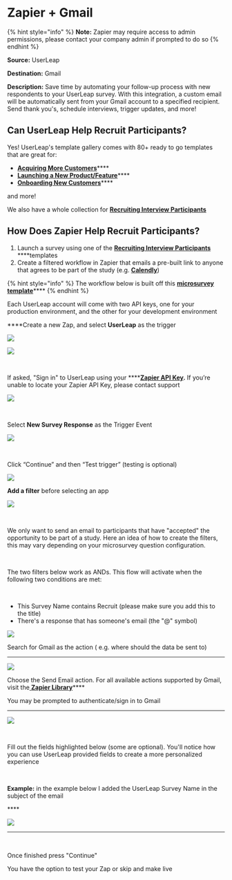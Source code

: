 # Zapier + Gmail

{% hint style="info" %}
 **Note:** Zapier may require access to admin permissions, please contact your company admin if prompted to do so
{% endhint %}

**Source:** UserLeap

**Destination:** Gmail

**Description:** Save time by automating your follow-up process with new respondents to your UserLeap survey. With this integration, a custom email will be automatically sent from your Gmail account to a specified recipient. Send thank you's, schedule interviews, trigger updates, and more!

## **Can UserLeap Help Recruit Participants?**

Yes! UserLeap's template gallery comes with 80+ ready to go templates that are great for:

* [**Acquiring More Customers**](https://app-staging.userleap.com/collections/2)\*\*\*\*
* [**Launching a New Product/Feature**](https://app-staging.userleap.com/collections/4)\*\*\*\*
* [**Onboarding New Customers**](https://app-staging.userleap.com/collections/3)\*\*\*\*

and more!

We also have a whole collection for [**Recruiting Interview Participants**](https://app-staging.userleap.com/collections/12)

## How Does Zapier Help Recruit Participants?

1. Launch a survey using one of the [**Recruiting Interview Participants**](https://app-staging.userleap.com/collections/12) ****templates
2. Create a filtered workflow in Zapier that emails a pre-built link to anyone that agrees to be part of the study \(e.g. [**Calendly**](www.calendly.com)\)

{% hint style="info" %}
The workflow below is built off this [**microsurvey template**](https://app-staging.userleap.com/collections/12?template=1479)\*\*\*\*
{% endhint %}

Each UserLeap account will come with two API keys, one for your production environment, and the other for your development environment 

  
****Create a new Zap, and select **UserLeap** as the trigger

![](https://lh3.googleusercontent.com/38r_-KTOAelzuLY4yAixqbC6DlfgKutUe4BdYa9P-BbyTUxLnjaNzvZM8PQ6hlI46Z2tIQ1ba69gcQ1hkre468ovFSexVUDKhKXBKYPMPyq-NS1FON5YxWfRTxVwmPNz4HmyS7x1)

![](https://lh6.googleusercontent.com/9wRl9l5Fdej-NlgaA-wXv6DxroEhvcAN71XcZGrIVrMDRDDVD8T3FBcHXFEk677z792p34s928vG-VxrAZp888IluM3ipPfG74ZH5FZpUXnAHEtCFxUhhTcoAly9CKXLzfymH4T5)

**‌**

If asked, "Sign in" to UserLeap using your ****[**Zapier API Key**](http://app.userleap.com/connnect)**.** If you’re unable to locate your Zapier API Key, please contact support

![](https://lh5.googleusercontent.com/tS_QdQnFUZHnYLJM290iFxmOURHpiOgG-RdAaFvRhu6q03LR-zy7wHqkoQPu3UYL38cE9RBpb0UeXHYen_hKG8Um2cL50ttmx49dhWVviyrVBgKYZvvzT7SJa5tr5mx1CtwIwH7m)

**‌**

Select **New Survey Response** as the Trigger Event

![](https://lh5.googleusercontent.com/7RbhSe8K8Z_O_PFsNAq2WuriDCivFlvpOhJX5v2WWaGvm--QXR25xieWJ9f9xrkDPanrtPwOyZ0YNauLmseEQEhVBMM9thrJV1oxBdnjy3gIbZ-o17ECCAfzddQicCOacOCKSOI2)

**‌**

Click “Continue” and then “Test trigger” \(testing is optional\)

![](https://lh5.googleusercontent.com/rlT9vntcE4IHuMOoxlDTfDHtOj9jDwIv3MOQVqyTGKDhN0EG2zd-RjoLfVU7BxYgU_MYS1vfQy2v9XS_tnzx6OHXKOmRFb4xO8lH7UhsDGpXoLvWJuvMwcP1HSh0oLnq2-B8_RXL)

**Add a filter** before selecting an app

![](https://lh5.googleusercontent.com/KoVuHVt8MOtevdVEBNtQOLH7wegRV97E58_uIIgSGQ3bsoQXJq9uJP7exNSssD5-asO9rLcFfrf8cSRyAVzb0NBGlreDHS7JK28j6TDo7PEVjw-cXF1teTSeybGWdhFgzv34GWu2)

**‌**

We only want to send an email to participants that have "accepted" the opportunity to be part of a study. Here an idea of how to create the filters, this may vary depending on your microsurvey question configuration.

**‌**

The two filters below work as ANDs. This flow will activate when the following two conditions are met:

**‌**

* This Survey Name contains Recruit \(please make sure you add this to the title\)
* There's a response that has someone's email \(the "@" symbol\)

![](https://lh4.googleusercontent.com/l0nKmOviKld1irFbOmTg0ogXy_ScxJvXv6ChXqz1RQ3sEdoelH51rskSzRtIByPhGkYa47sbCtBdcwby7Xa25hDT_ihnUOuejcb-wPoa1Qo0eMY8l6jsO0r6Bi-h13Jc5kArOaJZ)

Search for Gmail as the action \( e.g. where should the data be sent to\)  
****

![](https://lh3.googleusercontent.com/xHjp4mUuKZJSm6e9C9jfwblwh8F6dc30732-lgQylW9Jz_vwAg3GNd5k4ZMx54SY15lt4XvSr8Jmmpu9eb472ssxZGxblIjpEDGVKA648kx2tFah1pjqu6EgKskd1o-u1_HhqlYc)

Choose the Send Email action. For all available actions supported by Gmail, visit the[ **Zapier Library**](https://zapier.com/apps/gmail/integrations)\*\*\*\*

You may be prompted to authenticate/sign in to Gmail  
****

![](https://lh3.googleusercontent.com/yz8xV-XUwlrhXD4RUylrv-8IY9X4q_NyQer09N9LSsZGMGO4hAmhB-jP41VCvvpfZi-AVoKruZHNJ4x8LD-2J81hQPcyzyMF8E6i4aIbJeu3matVLHkdnS5QhTiLR7jXVQQmjEID)

**‌**

Fill out the fields highlighted below \(some are optional\). You'll notice how you can use UserLeap provided fields to create a more personalized experience

**‌**

**Example:** in the example below I added the UserLeap Survey Name in the subject of the email

\*\*\*\*

![](https://lh4.googleusercontent.com/Fhchfg7C_nykie4181juVaj5qL2sroD06ot_gwVMKwmLFHdaIk33ghwrA3-Ufpws0zzc2YPIwAvjpOM_3Xxz9hmXpoi8XlaCwHetwB5AXPLIH-3vXgXROyzPH11bcjNOCrgMVb8G)

  
****

**‌**

Once finished press "Continue"  


You have the option to test your Zap or skip and make live  




